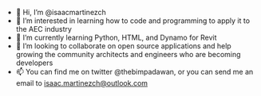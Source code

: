 - 👋 Hi, I’m @isaacmartinezch
- 👀 I’m interested in learning how to code and programming to apply it to the AEC industry
- 🌱 I’m currently learning Python, HTML, and Dynamo for Revit
- 💞️ I’m looking to collaborate on open source applications and help growing the community architects and engineers who are becoming developers
- 📫 You can find me on twitter @thebimpadawan, or you can send me an email to isaac.martinezch@outlook.com

<!---
isaacmartinezch/isaacmartinezch is a ✨ special ✨ repository because its `README.md` (this file) appears on your GitHub profile.
You can click the Preview link to take a look at your changes.
--->
